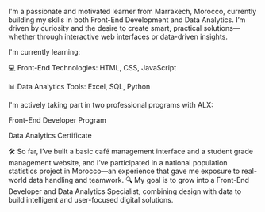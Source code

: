 I'm a passionate and motivated learner from Marrakech, Morocco, currently building my skills in both Front-End Development and Data Analytics. I’m driven by curiosity and the desire to create smart, practical solutions—whether through interactive web interfaces or data-driven insights.

I'm currently learning:

💻 Front-End Technologies: HTML, CSS, JavaScript

📊 Data Analytics Tools: Excel, SQL, Python

I'm actively taking part in two professional programs with ALX:

Front-End Developer Program

Data Analytics Certificate

🛠️ So far, I’ve built a basic café management interface and a student grade management website, and I’ve participated in a national population statistics project in Morocco—an experience that gave me exposure to real-world data handling and teamwork.
🔍 My goal is to grow into a Front-End Developer and Data Analytics Specialist, combining design with data to build intelligent and user-focused digital solutions.

